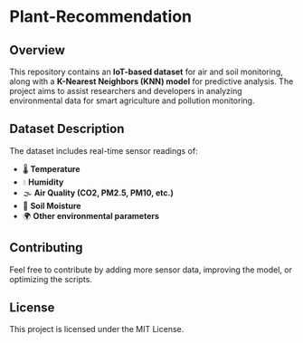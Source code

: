 # Plant-Recommendation

## Overview
This repository contains an **IoT-based dataset** for air and soil monitoring, along with a **K-Nearest Neighbors (KNN) model** for predictive analysis. The project aims to assist researchers and developers in analyzing environmental data for smart agriculture and pollution monitoring.

## Dataset Description
The dataset includes real-time sensor readings of:
- 🌡 **Temperature**
- 💧 **Humidity**
- 🌫 **Air Quality (CO2, PM2.5, PM10, etc.)**
- 🌱 **Soil Moisture**
- 🌍 **Other environmental parameters**

## Contributing
Feel free to contribute by adding more sensor data, improving the model, or optimizing the scripts.

## License
This project is licensed under the MIT License.
